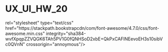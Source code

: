 # UX_UI_HW_20
<!DOCTYPE html>
<html>
  <head>
    <meta charset="utf-8"/>
    <meta name="viewport" content="width=device-widith, initial-scale=1, shrink-to-fit=no"/><link>
    rel="stylesheet"
    type="text/css"
    href="https://stackpath.bookstrapcdn/com/font-awesome/4.7.0/css/font-awesome.min.css"
    integrity="sha384-wvfXpqpZZVQGK6TAh5PV1G0fQNHSoD2xbE+QkPxCAFINEevoEH3s10sibVc0QVnN"
    crossorigin="annoymous"/>
    <link rel="stylesheet" type="text/css" href="https://unpkg.com/aos@2.3.1/dist/aos.css"/>
    <link rel="stylesheet" type="text/css" href="/css/common.css"/>
    <link rel="stylesheet" type="text/css" href="/css/fonts.css"/>
    <link rel="stylesheet" type="text/css" href="/css/Portfolio.css"/>
    <script type="text/javascript" src="https://unpg.com/aos@2.3.1/dis/aos.js></script>
    <script type="text/javascript" src="https://unpg.com/sticky-js@1.3.0/dis/sticky.min.js></script>
    <script type="text/javascript" src="https://unpg.com/headroom.js@0.12.0/dist/headroom.min.js></script>
  </head>
  
  <body class="flex-column">
    <main class="portfolio main">
      <section class="section1">
        <div class="content_box">
          <img class="image" src="/assets/791207666d8580582cd53dd3f19f788.png" alt="alt text"/>
          <div class="foreground">
            <div class="cell">
              <img class="image3" src="/assets/4950a0461a787357b407cf274d0530c3.png" alt="alt text"/>
            </div>
            <div class="spacer"></div>
            <div class="cell1">
              <img class="image2" src="/assests/72e12c2a053a9636e1111e0238b18930.png" alot="alt text"/>
            </div>
          </div>
        </div>
        <div class="content_box1"style="--src:url(/assests/8ba5c84a402ba6319e2c5299e5982d9d.png)">
          <div class="forground1">
            <div class="box"><h2 class="medium_title">Home</h2></div>
            <div class="spacer"></div>
            <div class="box"><h2 class="medium_title1">Projects</h2></div>
            <div class="spacer"></div>
            <div class="box1"><h2 class="medium_title2">Contact</h2></div>
          </div>
        </div>
        <img class="decorator" src="/assets/6b09af4352c4b2c61bbcf1ceefd4.png" alot="alt text"/><img class="image4"
                                                                                                 src="/assests/4ea7cb8dd2623544ff57bc870f879cd.png"
                                                                                                 alt="alt text"/></section>

<section class="section2" style="--src:url(/assets/8e15a282f1ccff17e8d070840ec1619b.png)"></section>
</main>
    <script type="text/javascript">
      AOS.init();
      new Sticky(' .sticky-effect');
    </script>
  </body>   
</html>
